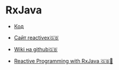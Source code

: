 # RxJava

* [Код](https://github.com/ReactiveX/RxJava)
* [Сайт reactivex:uk:](http://reactivex.io/)
* [Wiki на github:uk:](https://github.com/ReactiveX/RxJava/wiki)

* [Reactive Programming with RxJava :uk::green_book:](http://shop.oreilly.com/product/0636920042228.do)

